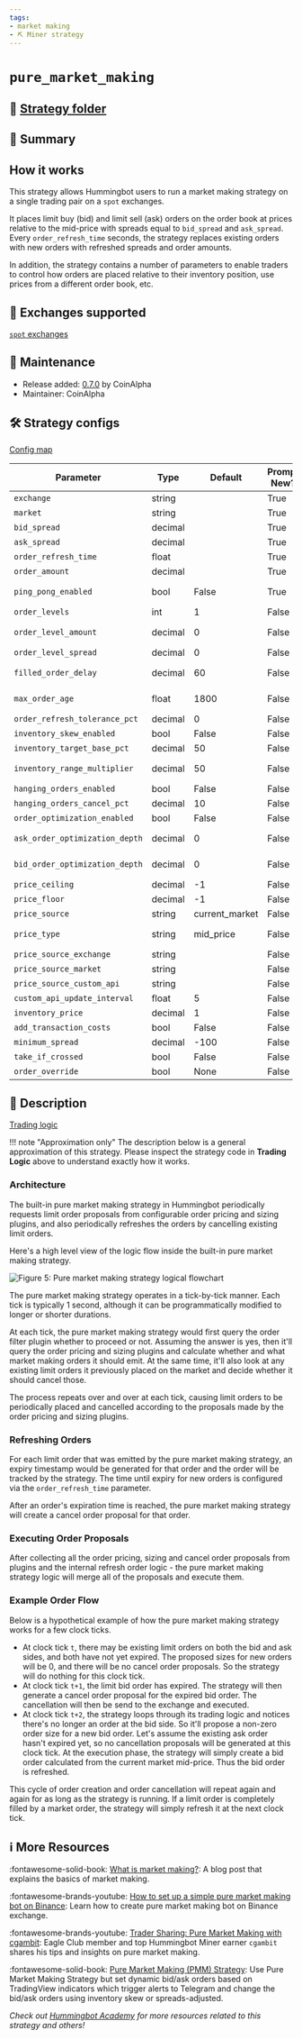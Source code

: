```yaml
---
tags:
- market making
- ⛏️ Miner strategy
---
```


# `pure_market_making`

## 📁 [Strategy folder](https://github.com/hummingbot/hummingbot/tree/master/hummingbot/strategy/pure_market_making)

## 📝 Summary

## How it works

This strategy allows Hummingbot users to run a market making strategy on a single trading pair on a `spot` exchanges. 

It places limit buy (bid) and limit sell (ask) orders on the order book at prices relative to the mid-price with spreads equal to `bid_spread` and `ask_spread`. Every `order_refresh_time` seconds, the strategy replaces existing orders with new orders with refreshed spreads and order amounts. 

In addition, the strategy contains a number of parameters to enable traders to control how orders are placed relative to their inventory position, use prices from a different order book, etc.

## 🏦 Exchanges supported

[`spot` exchanges](/exchanges/spot)

## 👷 Maintenance

* Release added: [0.7.0](/release-notes/0.7.0/) by CoinAlpha
* Maintainer: CoinAlpha

## 🛠️ Strategy configs

[Config map](https://github.com/hummingbot/hummingbot/blob/master/hummingbot/strategy/pure_market_making/pure_market_making_config_map.py)

| Parameter                    | Type        | Default     | Prompt New? | Prompt                                                 |
|------------------------------|-------------|-------------|-------------|--------------------------------------------------------|
| `exchange`                   | string      |             | True        | Enter your maker spot connector |
| `market`                     | string      |             | True        | Enter the token trading pair you would like to trade on [exchange] |
| `bid_spread`                 | decimal     |             | True        | How far away from the mid price do you want to place the first bid order? |
| `ask_spread`                 | decimal     |             | True        | How far away from the mid price do you want to place the first ask order? |
| `order_refresh_time`         | float       |             | True        | How often do you want to cancel and replace bids and asks (in seconds)? |
| `order_amount`               | decimal     |             | True        | What is the amount of [base_asset] per order? |
| `ping_pong_enabled`          | bool        | False       | True        | Would you like to use the ping pong feature and alternate between buy and sell orders after fills? |
| `order_levels`               | int         | 1           | False       | How many orders do you want to place on both sides? |
| `order_level_amount`         | decimal     | 0           | False       | How much do you want to increase or decrease the order size for each additional order? |
| `order_level_spread`         | decimal     | 0           | False       | Enter the price increments (as percentage) for subsequent orders? |
| `filled_order_delay`         | decimal     | 60          | False       | How long do you want to wait before placing the next order if your order gets filled (in seconds)? |
| `max_order_age`              | float       | 1800        | False       | How often do you want to cancel and replace bids and asks with the same price (in seconds)? |
| `order_refresh_tolerance_pct`| decimal     | 0           | False       | Enter the percent change in price needed to refresh orders at each cycle |
| `inventory_skew_enabled`     | bool        | False       | False       | Would you like to enable inventory skew? |
| `inventory_target_base_pct`  | decimal     | 50          | False       | What is your target base asset percentage? |
| `inventory_range_multiplier` | decimal     | 50          | False       | What is your tolerable range of inventory around the target, expressed in multiples of your total order size? |
| `hanging_orders_enabled`     | bool        | False       | False       | Do you want to enable hanging orders? |
| `hanging_orders_cancel_pct`  | decimal     | 10          | False       | At what spread percentage (from mid price) will hanging orders be canceled?|
| `order_optimization_enabled` | bool        | False       | False       | Do you want to enable best bid ask jumping? |
| `ask_order_optimization_depth`| decimal    | 0           | False       | How deep do you want to go into the order book for calculating the top ask, ignoring dust orders on the top (expressed in base asset amount)?|
| `bid_order_optimization_depth`| decimal    | 0           | False       | How deep do you want to go into the order book for calculating the top bid, ignoring dust orders on the top (expressed in base asset amount)?|
| `price_ceiling`              | decimal     | -1          | False       | Enter the price point above which only sell orders will be placed |
| `price_floor`                | decimal     | -1          | False       | Enter the price below which only buy orders will be placed |
| `price_source`               | string      | current_market| False     | Which price source to use? (current_market/external_market/custom_api) |
| `price_type`                 | string      | mid_price   | False       | Which price type to use? (mid_price/last_price/last_own_trade_price/best_bid/best_ask/inventory_cost) |
| `price_source_exchange`      | string      |             | False       | Enter external price source exchange name |
| `price_source_market`        | string      |             | False       | Enter the token trading pair on [price_source_exchange] |
| `price_source_custom_api`    | string      |             | False       | Enter pricing API URL |
| `custom_api_update_interval` | float       | 5           | False       | Enter custom API update interval in second (default: 5.0, min: 0.5) |
| `inventory_price`            | decimal     | 1           | False       | What is the price of your base asset inventory? |
| `add_transaction_costs`      | bool        | False       | False       | Do you want to add transaction costs automatically to order prices? |
| `minimum_spread`             | decimal     | -100        | False       | At what minimum spread should the bot automatically cancel orders? |
| `take_if_crossed`            | bool        | False       | False       | Do you want to take the best order if orders cross the orderbook? |
| `order_override`             | bool        | None        | False       |  |

## 📓 Description

[Trading logic](https://github.com/hummingbot/hummingbot/blob/master/hummingbot/strategy/pure_market_making/pure_market_making.pyx)

!!! note "Approximation only"
    The description below is a general approximation of this strategy. Please inspect the strategy code in **Trading Logic** above to understand exactly how it works.

### Architecture

The built-in pure market making strategy in Hummingbot periodically requests limit order proposals from configurable order pricing and sizing plugins, and also periodically refreshes the orders by cancelling existing limit orders.

Here's a high level view of the logic flow inside the built-in pure market making strategy.

![Figure 5: Pure market making strategy logical flowchart](/assets/img/pure-mm-flowchart.svg)

The pure market making strategy operates in a tick-by-tick manner. Each tick is typically 1 second, although it can be programmatically modified to longer or shorter durations.

At each tick, the pure market making strategy would first query the order filter plugin whether to proceed or not. Assuming the answer is yes, then it'll query the order pricing and sizing plugins and calculate whether and what market making orders it should emit. At the same time, it'll also look at any existing limit orders it previously placed on the market and decide whether it should cancel those.

The process repeats over and over at each tick, causing limit orders to be periodically placed and cancelled according to the proposals made by the order pricing and sizing plugins.

### Refreshing Orders

For each limit order that was emitted by the pure market making strategy, an expiry timestamp would be generated for that order and the order will be tracked by the strategy. The time until expiry for new orders is configured via the `order_refresh_time` parameter. 

After an order's expiration time is reached, the pure market making strategy will create a cancel order proposal for that order.

### Executing Order Proposals

After collecting all the order pricing, sizing and cancel order proposals from plugins and the internal refresh order logic - the pure market making strategy logic will merge all of the proposals and execute them.

### Example Order Flow

Below is a hypothetical example of how the pure market making strategy works for a few clock ticks.

* At clock tick `t`, there may be existing limit orders on both the bid and ask sides, and both have not yet expired. The proposed sizes for new orders will be 0, and there will be no cancel order proposals. So the strategy will do nothing for this clock tick.
* At clock tick `t+1`, the limit bid order has expired. The strategy will then generate a cancel order proposal for the expired bid order. The cancellation will then be send to the exchange and executed.
* At clock tick `t+2`, the strategy loops through its trading logic and notices there's no longer an order at the bid side. So it'll propose a non-zero order size for a new bid order. Let's assume the existing ask order hasn't expired yet, so no cancellation proposals will be generated at this clock tick. At the execution phase, the strategy will simply create a bid order calculated from the current market mid-price. Thus the bid order is refreshed.

This cycle of order creation and order cancellation will repeat again and again for as long as the strategy is running. If a limit order is completely filled by a market order, the strategy will simply refresh it at the next clock tick.

<!-- ## Schematic

The diagram below illustrates how market making works. Hummingbot makes a market by placing buy and sell orders on a single exchange, specifying prices and sizes.

<small>
  <center>**_Figure 1: Hummingbot makes a market on an exchange_**</center>
</small>

![Figure 1: Hummingbot makes a market on an exchange](/assets/img/pure-mm.png)

## Prerequisites

### Inventory

- You will need to hold a sufficient inventory of quote and/or base currencies on the exchange to place orders of the exchange's minimum order size.
- You will also need some ETH to pay gas for transactions on a decentralized exchange (if applicable).

### Minimum order size

When placing orders, if the size of the order determined by the order price and quantity is below the exchange's minimum order size, then the orders will not be created.

**Example:**

`bid order amount * bid price` < `exchange's minimum order size`<br/>
`ask order amount * ask price` > `exchange's minimum order size`

Only a sell order will be created, but no buy order.

## Basic parameters

We aim to teach new users the basics of market-making while enabling experienced users to exercise more control over how their bots behave. By default, when you run `create`, we ask you to enter the basic parameters needed for a market-making bot.

See [Strategy Configs](/strategy-configs/) for more information about the advanced parameters and how to use them.

The following parameters are fields in Hummingbot configuration files located in the `/conf` folder (e.g. `conf_pure_mm_[#].yml`).

### `exchange`

The exchange where the bot will place bid and ask orders.

** Prompt: **

```json
Enter your maker spot connector
>>> binance
```

### `market`

Token trading pair symbol you would like to trade on the exchange.

** Prompt: **

```json
Enter the token trading pair you would like to trade on the exchange
>>> BTC-USDT
```

### `bid_spread`

The strategy will place the buy (bid) order on a certain % away from the mid-price.

** Prompt: **

```json
How far away from the mid price do you want to place the first bid order?
>>> 2
```

### `ask_spread`

The strategy will place the sell (ask) order on a certain % away from the mid-price.

** Prompt: **

```json
How far away from the mid price do you want to place the first ask order?
>>> 3
```

### `order_refresh_time`

An amount in seconds, which is the duration for the placed limit orders. The limit bid and ask orders are canceled, and new orders are placed according to the current mid-price and spread at this interval.

** Prompt: **

```json
How often do you want to cancel and replace bids and asks (in seconds)?
>>> 10
```

### `order_amount`

The order amount for the limit bid and ask orders. Ensure you have enough quote and base tokens to place the bid and ask orders. The strategy will not place any orders if you do not have sufficient balance on either side of the order. <br/>

** Prompt: **

```json
What is the amount of [base_asset] per order? (minimum [min_amount])
>>>
```

### `ping_pong_enabled`

Whether to alternate between buys and sells, for more information on this parameter, click this [link](/strategy-configs/ping-pong/).

** Prompt: **

```json
Would you like to use the ping pong feature and alternate between buy and sell orders after fills?
>>>
```

!!! tip
    For autocomplete inputs during configuration, when going through the command line config process, pressing `<TAB>` at a prompt will display valid available inputs.

## **Configure parameters on the fly**

Currently, only the following parameters can be reconfigured without stopping the bot. The changes will take effect in the next order refresh.

- bid_spread
- ask_spread
- order_amount
- order_levels
- order_level_spread
- inventory_target_base_pct
- inventory_range_multiplier
- filled_order_delay

!!! note
    Reconfiguring of `inventory_target_base_pct` for DEX connectors is not working at the moment. -->



## ℹ️ More Resources

:fontawesome-solid-book: [What is market making?](https://hummingbot.io/blog/2020-09-what-is-market-making): A blog post that explains the basics of market making.

:fontawesome-brands-youtube: [How to set up a simple pure market making bot on Binance](https://www.youtube.com/watch?v=La7E6uudOYY): Learn how to create pure market making bot on Binance exchange.

:fontawesome-brands-youtube: [Trader Sharing: Pure Market Making with cgambit](https://www.youtube.com/watch?v=3RKMlCWzRhw): Eagle Club member and top Hummingbot Miner earner `cgambit` shares his tips and insights on pure market making.

:fontawesome-solid-book: [Pure Market Making (PMM) Strategy](https://hummingbot.io/academy-level-2-c-beginner-strategy-1-pure-market-making-pmm-strategy): Use Pure Market Making Strategy but set dynamic bid/ask orders based on TradingView indicators which trigger alerts to Telegram and change the bid/ask orders using inventory skew or spreads-adjusted.

*Check out [Hummingbot Academy](https://hummingbot.io/en/academy) for more resources related to this strategy and others!*
